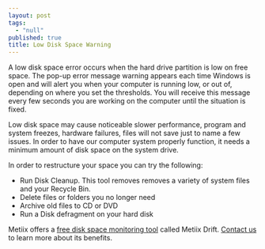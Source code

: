 ```yaml
---
layout: post
tags: 
  - "null"
published: true
title: Low Disk Space Warning
---
```



A low disk space error occurs when the hard drive partition is low on free space.  The pop-up error message warning appears each time Windows is open and will alert you when your computer is running low,  or out of, depending on where you set the thresholds.  You will receive this message every few seconds you are working on the computer until the situation is fixed.

Low disk space may cause noticeable slower performance, program and system freezes, hardware failures, files will not save just to name a few issues.  In order to have our computer system properly function, it needs a minimum amount of disk space on the system drive.
 
In order to restructure your space you can try the following:
 
- Run Disk Cleanup.  This tool removes removes a variety of system files and your Recycle Bin.
- Delete files or folders you no longer need
- Archive old files to CD or DVD
- Run a Disk defragment on your hard disk

Metiix offers a [free disk space monitoring tool](http://www.metiix.com/drift "Metiix Drift - Free Disk Space Monitoring") called Metiix Drift.  [Contact us](http://www.metiix.com/contact-us "Contact Metiix") to learn more about its benefits.
